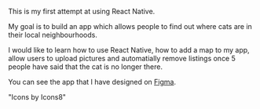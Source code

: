 This is my first attempt at using React Native.

My goal is to build an app which allows people to find out where cats are in their local neighbourhoods.

I would like to learn how to use React Native, how to add a map to my app, allow users to upload pictures and automatially remove listings once 5 people have said that the cat is no longer there.

You can see the app that I have designed on <a href="https://www.figma.com/file/duzOGrfoiSsGIulGedmpnj/Untitled?node-id=0%3A1">Figma</a>.


"Icons by Icons8"